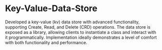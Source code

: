 # Key-Value-Data-Store
Developed a key-value (kv) data store with advanced functionality, supporting Create, Read, and Delete (CRD) operations.  The data store is  exposed as a library, allowing clients to instantiate a class and interact with it programmatically.  Implementation ideally demonstrates a level of comfort with both functionality and performance.
